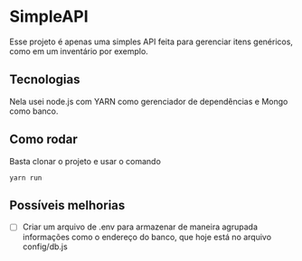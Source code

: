 # SimpleAPI

Esse projeto é apenas uma simples API feita para gerenciar itens genéricos, como em um inventário por exemplo. 

## Tecnologias
Nela usei node.js com YARN como gerenciador de dependências e Mongo como banco. 

## Como rodar
Basta clonar o projeto e usar o comando 
```
yarn run
```

## Possíveis melhorias
-  [ ] Criar um arquivo de .env para armazenar de maneira agrupada informações como o endereço do banco, que hoje está no arquivo config/db.js
